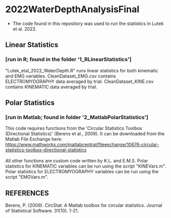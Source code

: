 # 2022WaterDepthAnalysisFinal 

- The code found in this repository was used to run the statistics in Lutek et al. 2022.

## Linear Statistics
### [run in R; found in the folder '1_RLinearStatistics']
"Lutek_etal_2022_WaterDepth.R" runs linear statistics for both kinematic and EMG variables.
CleanDataset_EMG.csv contains ELECTROMYOGRAPHY data averaged by trial.
CleanDataset_KINE.csv contains KINEMATIC data averaged by trial.


## Polar Statistics
### [run in Matlab; found in folder '2_MatlabPolarStatistics']
This code requires functions from the 'Circular Statistics Toolbox (Directional Statistics)' (Berens et al., 2009). It can be downloaded from the Matlab File Exchange here:
https://www.mathworks.com/matlabcentral/fileexchange/10676-circular-statistics-toolbox-directional-statistics <br/><br/>
All other functions are custom code written by K.L. and E.M.S.
Polar statistics for KINEMATIC variables can be run using the script "KINEVars.m". 
Polar statistics for ELECTROMYOGRAPHY variables can be run using the script "EMGVars.m".


## REFERENCES
Berens, P. (2009). CircStat: A Matlab toolbox for circular statistics. Journal of Statistical Software. 31(10). 1-21.

